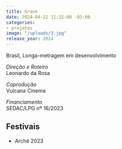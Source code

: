 ```yaml
---
title: Grave
date: 2024-04-22 11:32:00 -03:00
categories:
- projetos
image: "/uploads/3.jpg"
release_year: 2024
---
```


Brasil, Longa-metragem em desenvolvimento

_Direção e Roteiro_  
Leonardo da Rosa

_Coprodução_  
Vulcana Cinema

_Financiamento_  
SEDAC/LPG nº 16/2023

## Festivais

- Arché 2023